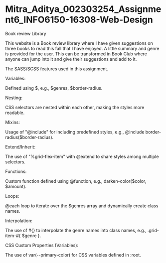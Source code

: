 # Mitra_Aditya_002303254_Assignment6_INFO6150-16308-Web-Design

Book review Library

This website is a Book review library where I have given suggestions on three books to read this fall that I have enjoyed. A little summary and genre is provided for the user. This can be transformed in Book Club where anyone can jump into it and give their suggestions and add to it.

The SASS/SCSS features used in this assignment.


Variables:

Defined using $, e.g., $genres, $border-radius.


Nesting:

CSS selectors are nested within each other, making the styles more readable.


Mixins:


Usage of "@include" for including predefined styles, e.g., @include border-radius($border-radius).


Extend/Inherit:



The use of "%grid-flex-item" with @extend to share styles among multiple selectors.


Functions:



Custom function defined using @function, e.g., darken-color($color, $amount).


Loops:



@each loop to iterate over the $genres array and dynamically create class names.


Interpolation:



The use of #{} to interpolate the genre names into class names, e.g., .grid-item-#{ $genre }.


CSS Custom Properties (Variables):



The use of var(--primary-color) for CSS variables defined in :root.
